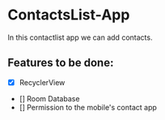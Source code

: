 # ContactsList-App
In this contactlist app we can add contacts.

## Features to be done:
- [x] RecyclerView
- [] Room Database
- [] Permission to the mobile's contact app
